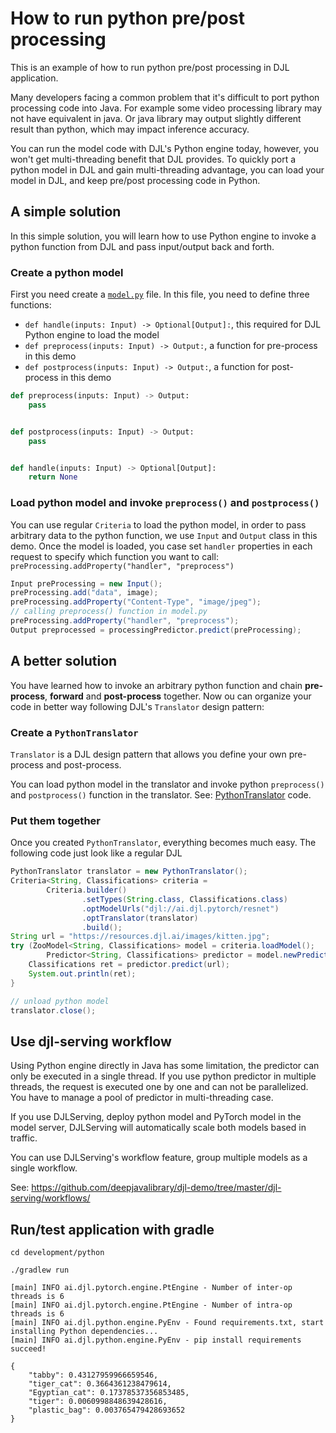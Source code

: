 # How to run python pre/post processing

This is an example of how to run python pre/post processing in DJL application.

Many developers facing a common problem that it's difficult to port python processing code into Java.
For example some video processing library may not have equivalent in java. Or java library
may output slightly different result than python, which may impact inference accuracy.

You can run the model code with DJL's Python engine today, however, you won't get multi-threading
benefit that DJL provides. To quickly port a python model in DJL and gain multi-threading advantage,
you can load your model in DJL, and keep pre/post processing code in Python. 

## A simple solution

In this simple solution, you will learn how to use Python engine to invoke a python function from
DJL and pass input/output back and forth.

### Create a python model

First you need create a [`model.py`](https://github.com/deepjavalibrary/djl-demo/blob/master/development/python/src/test/resources/resnet18/model.py) file. In this file, you
need to define three functions:

- `def handle(inputs: Input) -> Optional[Output]:`, this required for DJL Python engine to load the model
- `def preprocess(inputs: Input) -> Output:`, a function for pre-process in this demo
- `def postprocess(inputs: Input) -> Output:`, a function for post-process in this demo

```python
def preprocess(inputs: Input) -> Output:
    pass


def postprocess(inputs: Input) -> Output:
    pass


def handle(inputs: Input) -> Optional[Output]:
    return None
```

### Load python model and invoke `preprocess()` and `postprocess()`

You can use regular `Criteria` to load the python model, in order to pass arbitrary data to the
python function, we use `Input` and `Output` class in this demo. Once the model is loaded,
you case set `handler` properties in each request to specify which function you want to call:
`preProcessing.addProperty("handler", "preprocess")`

```java
Input preProcessing = new Input();
preProcessing.add("data", image);
preProcessing.addProperty("Content-Type", "image/jpeg");
// calling preprocess() function in model.py
preProcessing.addProperty("handler", "preprocess");
Output preprocessed = processingPredictor.predict(preProcessing);
```

## A better solution

You have learned how to invoke an arbitrary python function and chain **pre-process**,
**forward** and **post-process** together. Now ou can organize your code in better way following
DJL's `Translator` design pattern:

### Create a `PythonTranslator`

`Translator` is a DJL design pattern that allows you define your own pre-process and post-process.

You can load python model in the translator and invoke python `preprocess()` and `postprocess()`
function in the translator. See: [PythonTranslator](https://github.com/deepjavalibrary/djl-demo/blob/master/development/python/src/main/java/com/examples/PythonTranslator.java) code.

### Put them together

Once you created `PythonTranslator`, everything becomes much easy. The following code just look
like a regular DJL 

```java
PythonTranslator translator = new PythonTranslator();
Criteria<String, Classifications> criteria =
        Criteria.builder()
                .setTypes(String.class, Classifications.class)
                .optModelUrls("djl://ai.djl.pytorch/resnet")
                .optTranslator(translator)
                .build();
String url = "https://resources.djl.ai/images/kitten.jpg";
try (ZooModel<String, Classifications> model = criteria.loadModel();
        Predictor<String, Classifications> predictor = model.newPredictor()) {
    Classifications ret = predictor.predict(url);
    System.out.println(ret);
}

// unload python model
translator.close();
```

## Use djl-serving workflow

Using Python engine directly in Java has some limitation, the predictor can only be executed in
a single thread. If you use python predictor in multiple threads, the request is executed one by
one and can not be parallelized. You have to manage a pool of predictor in multi-threading case.

If you use DJLServing, deploy python model and PyTorch model in the model server, DJLServing will
automatically scale both models based in traffic.

You can use DJLServing's workflow feature, group multiple models as a single workflow.

See: https://github.com/deepjavalibrary/djl-demo/tree/master/djl-serving/workflows/

## Run/test application with gradle

```
cd development/python

./gradlew run

[main] INFO ai.djl.pytorch.engine.PtEngine - Number of inter-op threads is 6
[main] INFO ai.djl.pytorch.engine.PtEngine - Number of intra-op threads is 6
[main] INFO ai.djl.python.engine.PyEnv - Found requirements.txt, start installing Python dependencies...
[main] INFO ai.djl.python.engine.PyEnv - pip install requirements succeed!

{
	"tabby": 0.43127959966659546,
	"tiger_cat": 0.3664361238479614,
	"Egyptian_cat": 0.17378537356853485,
	"tiger": 0.0060998848639428616,
	"plastic_bag": 0.003765479428693652
}
```
